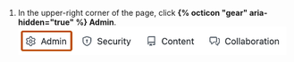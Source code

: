 1. In the upper-right corner of the page, click **{% octicon "gear" aria-hidden="true" %} Admin**.
![Screenshot of the header of the "Site admin" page for a user or repository. The "Admin" tab is highlighted with an orange outline.](/assets/images/enterprise/site-admin-settings/user/user-admin-tab-top.png)
